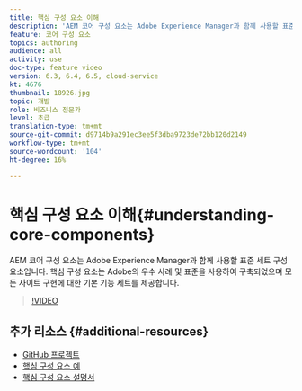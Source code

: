 ```yaml
---
title: 핵심 구성 요소 이해
description: 'AEM 코어 구성 요소는 Adobe Experience Manager과 함께 사용할 표준 세트 구성 요소입니다. 핵심 구성 요소는 Adobe의 우수 사례 및 표준을 사용하여 구축되었으며 모든 사이트 구현에 대한 기본 기능 세트를 제공합니다. '
feature: 코어 구성 요소
topics: authoring
audience: all
activity: use
doc-type: feature video
version: 6.3, 6.4, 6.5, cloud-service
kt: 4676
thumbnail: 18926.jpg
topic: 개발
role: 비즈니스 전문가
level: 초급
translation-type: tm+mt
source-git-commit: d9714b9a291ec3ee5f3dba9723de72bb120d2149
workflow-type: tm+mt
source-wordcount: '104'
ht-degree: 16%

---
```



# 핵심 구성 요소 이해{#understanding-core-components}

AEM 코어 구성 요소는 Adobe Experience Manager과 함께 사용할 표준 세트 구성 요소입니다. 핵심 구성 요소는 Adobe의 우수 사례 및 표준을 사용하여 구축되었으며 모든 사이트 구현에 대한 기본 기능 세트를 제공합니다.

>[!VIDEO](https://video.tv.adobe.com/v/18926/?quality=12&learn=on)

## 추가 리소스 {#additional-resources}

* [GitHub 프로젝트](https://github.com/adobe/aem-core-wcm-components)
* [핵심 구성 요소 예](https://www.aemcomponents.dev/)
* [핵심 구성 요소 설명서](https://docs.adobe.com/content/help/ko-KR/experience-manager-core-components/using/introduction.html)


